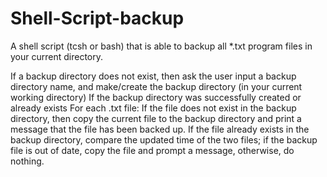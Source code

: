 # Shell-Script-backup
A shell script (tcsh or bash) that is able to backup all *.txt program files in your current directory.

If a backup directory does not exist, then ask the user input a backup directory name, and make/create the backup directory (in your current working directory)
If the backup directory was successfully created or already exists
  For each .txt file:
    If the file does not exist in the backup directory, then copy the current file to the backup directory and print a message that the file has been backed up.
    If the file already exists in the backup directory, compare the updated time of the two files; if the backup file is out of date, copy the file and prompt a message, 
    otherwise, do nothing.
